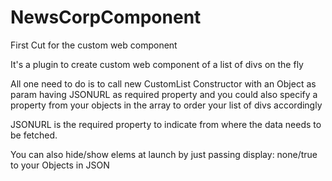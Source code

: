 # NewsCorpComponent
First Cut for the custom web component

It's a plugin to create custom web component of a list of divs on the fly

All one need to do is to call new CustomList Constructor with an Object as param having JSONURL as required property and you could also specify a property from your objects in the array to order your list of divs accordingly

JSONURL is the required property to indicate from where the data needs to be fetched.

You can also hide/show elems at launch by just passing display: none/true to your Objects in JSON
